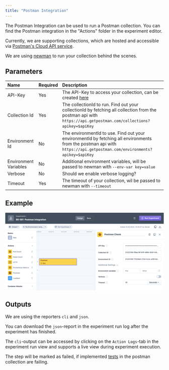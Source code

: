 ```yaml
---
title: "Postman Integration"
---
```

The Postman Integration can be used to run a Postman collection. You can find the Postman integration in the "Actions" folder in the experiment editor.

Currently, we are supporting collections, which are hosted and accessible via [Postman's Cloud API service](https://api.getpostman.com/).

We are using [newman](https://github.com/postmanlabs/newman) to run your collection behind the scenes.

## Parameters
| Name                  | Required | Description                                                                                                                                                           |
|:----------------------|:---------|:----------------------------------------------------------------------------------------------------------------------------------------------------------------------|
| API-Key               | Yes      | The API-Key to access your collection, can be created [here](https://learning.postman.com/docs/developer/intro-api/#generating-a-postman-api-key)                     |
| Collection Id         | Yes      | The collectionId to run. Find out your collectionId by fetching all collection from the postman api with `https://api.getpostman.com/collections?apikey=$apiKey`      |
| Environment Id        | No       | The environmentId to use. Find out your environmentId by fetching all environments from the postman api with `https://api.getpostman.com/environments?apikey=$apiKey` |
| Environment Variables | No       | Additional environment variables, will be passed to newman with `--env-var key=value`                                                                                 |
| Verbose               | No       | Should we enable verbose logging?                                                                                                                                     |
| Timeout               | Yes      | The timeout of your collection, wil be passed to newman with `--timeout`                                                                                              |

## Example
![Postman Integration Configuration](40-postman.png)

## Outputs
We are using the reporters `cli` and `json`.

You can download the `json`-report in the experiment run log after the experiment has finished.

The `cli`-output can be accessed by clicking on the `Action Logs`-tab in the experiment run view and supports a live view during experiment execution.

The step will be marked as failed, if implemented [tests](https://learning.postman.com/docs/writing-scripts/script-references/test-examples/) in the postman collection are failing.

